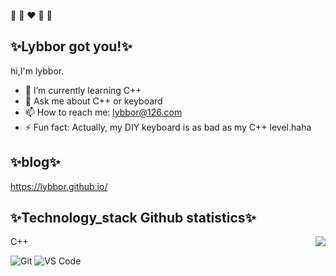 :blue_heart: :yellow_heart: :heart: :green_heart: :purple_heart:
## ✨Lybbor got you!✨

<!--
**lybbor/lybbor** is a ✨ _special_ ✨ repository because its `README.md` (this file) appears on your GitHub profile.
-->

hi,I'm lybbor.
- 🌱 I’m currently learning C++
- 💬 Ask me about C++ or keyboard
- 📫 How to reach me: lybbor@126.com
- ⚡ Fun fact: Actually, my DIY keyboard is as bad as my C++ level.haha

## ✨blog✨
https://lybbor.github.io/

## ✨Technology_stack Github statistics✨
<img align="right" src="https://github-readme-stats.vercel.app/api?username=lybbor&show_icons=true">

C++

![Git](https://img.shields.io/badge/-Git-%23F05032?style=for-the-badge&logo=git&logoColor=%23ffffff)
![VS Code](https://img.shields.io/badge/-VSCode-%23007ACC?style=for-the-badge&logo=visual-studio-code)

